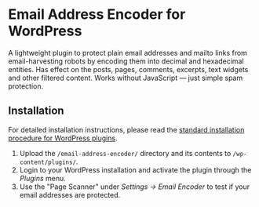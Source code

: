 # Email Address Encoder for WordPress

A lightweight plugin to protect plain email addresses and mailto links from email-harvesting robots by encoding them into decimal and hexadecimal entities. Has effect on the posts, pages, comments, excerpts, text widgets and other filtered content. Works without JavaScript — just simple spam protection.

## Installation

For detailed installation instructions, please read the [standard installation procedure for WordPress plugins](http://codex.wordpress.org/Managing_Plugins#Installing_Plugins).

1. Upload the `/email-address-encoder/` directory and its contents to `/wp-content/plugins/`.
2. Login to your WordPress installation and activate the plugin through the _Plugins_ menu.
3. Use the "Page Scanner" under _Settings -> Email Encoder_ to test if your email addresses are protected.
